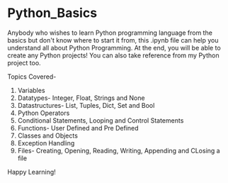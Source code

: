 # Python_Basics
Anybody who wishes to learn Python programming language from the basics but don't know where to start it from, this .ipynb file can help you understand all about Python Programming.
At the end, you will be able to create any Python projects! You can also take reference from my Python project too.

Topics Covered-
1. Variables
2. Datatypes- Integer, Float, Strings and None
3. Datastructures- List, Tuples, Dict, Set and Bool
4. Python Operators
5. Conditional Statements, Looping and Control Statements
6. Functions- User Defined and Pre Defined
7. Classes and Objects
8. Exception Handling
9. Files- Creating, Opening, Reading, Writing, Appending and CLosing a file

Happy Learning!
